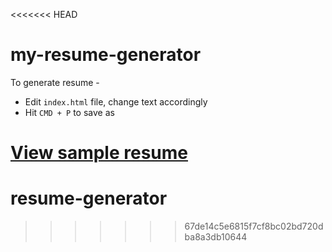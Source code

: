 <<<<<<< HEAD
# my-resume-generator

To generate resume -

- Edit `index.html` file, change text accordingly
- Hit `CMD + P` to save as

[View sample resume](./Mohan_Dere_Resume_08_May_2019.pdf)
=======
# resume-generator
>>>>>>> 67de14c5e6815f7cf8bc02bd720dba8a3db10644
